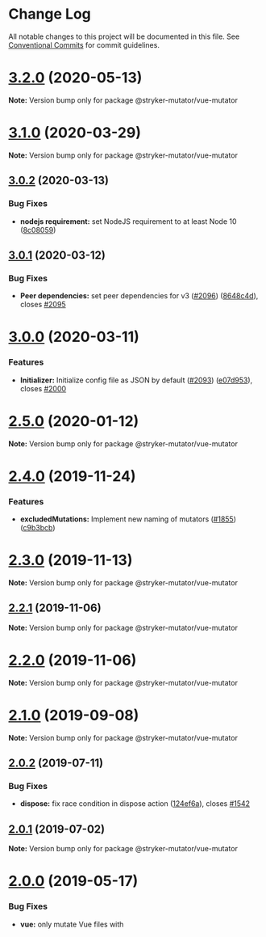 # Change Log

All notable changes to this project will be documented in this file.
See [Conventional Commits](https://conventionalcommits.org) for commit guidelines.

# [3.2.0](https://github.com/stryker-mutator/stryker/compare/v3.1.0...v3.2.0) (2020-05-13)

**Note:** Version bump only for package @stryker-mutator/vue-mutator






# [3.1.0](https://github.com/stryker-mutator/stryker/compare/v3.0.2...v3.1.0) (2020-03-29)

**Note:** Version bump only for package @stryker-mutator/vue-mutator





## [3.0.2](https://github.com/stryker-mutator/stryker/compare/v3.0.1...v3.0.2) (2020-03-13)


### Bug Fixes

* **nodejs requirement:** set NodeJS requirement to at least Node 10 ([8c08059](https://github.com/stryker-mutator/stryker/commit/8c080594a87d638ea4349ee69e05ed6c7eba6463))





## [3.0.1](https://github.com/stryker-mutator/stryker/compare/v3.0.0...v3.0.1) (2020-03-12)


### Bug Fixes

* **Peer dependencies:** set peer dependencies for v3 ([#2096](https://github.com/stryker-mutator/stryker/issues/2096)) ([8648c4d](https://github.com/stryker-mutator/stryker/commit/8648c4d9c70ce032841371c6041ebb76bf099948)), closes [#2095](https://github.com/stryker-mutator/stryker/issues/2095)





# [3.0.0](https://github.com/stryker-mutator/stryker/compare/v2.5.0...v3.0.0) (2020-03-11)


### Features

* **Initializer:** Initialize config file as JSON by default ([#2093](https://github.com/stryker-mutator/stryker/issues/2093)) ([e07d953](https://github.com/stryker-mutator/stryker/commit/e07d9535084881180d5abf7b58bece1b65f2455f)), closes [#2000](https://github.com/stryker-mutator/stryker/issues/2000)






# [2.5.0](https://github.com/stryker-mutator/stryker/compare/v2.4.0...v2.5.0) (2020-01-12)

**Note:** Version bump only for package @stryker-mutator/vue-mutator





# [2.4.0](https://github.com/stryker-mutator/stryker/compare/v2.3.0...v2.4.0) (2019-11-24)


### Features

* **excludedMutations:** Implement new naming of mutators ([#1855](https://github.com/stryker-mutator/stryker/issues/1855)) ([c9b3bcb](https://github.com/stryker-mutator/stryker/commit/c9b3bcb))





# [2.3.0](https://github.com/stryker-mutator/stryker/compare/v2.2.1...v2.3.0) (2019-11-13)

**Note:** Version bump only for package @stryker-mutator/vue-mutator





## [2.2.1](https://github.com/stryker-mutator/stryker/compare/v2.2.0...v2.2.1) (2019-11-06)

**Note:** Version bump only for package @stryker-mutator/vue-mutator





# [2.2.0](https://github.com/stryker-mutator/stryker/compare/v2.1.0...v2.2.0) (2019-11-06)

**Note:** Version bump only for package @stryker-mutator/vue-mutator





# [2.1.0](https://github.com/stryker-mutator/stryker/compare/v2.0.2...v2.1.0) (2019-09-08)

**Note:** Version bump only for package @stryker-mutator/vue-mutator





## [2.0.2](https://github.com/stryker-mutator/stryker/compare/v2.0.1...v2.0.2) (2019-07-11)


### Bug Fixes

* **dispose:** fix race condition in dispose action ([124ef6a](https://github.com/stryker-mutator/stryker/commit/124ef6a)), closes [#1542](https://github.com/stryker-mutator/stryker/issues/1542)





## [2.0.1](https://github.com/stryker-mutator/stryker/compare/v2.0.0...v2.0.1) (2019-07-02)

**Note:** Version bump only for package @stryker-mutator/vue-mutator





# [2.0.0](https://github.com/stryker-mutator/stryker/compare/v1.3.1...v2.0.0) (2019-05-17)


### Bug Fixes

* **vue:** only mutate Vue files with <script> blocks ([#1540](https://github.com/stryker-mutator/stryker/issues/1540)) ([ee4d27c](https://github.com/stryker-mutator/stryker/commit/ee4d27c))


### Features

* **node 6:** drop support for node 6 ([#1517](https://github.com/stryker-mutator/stryker/issues/1517)) ([801d7cd](https://github.com/stryker-mutator/stryker/commit/801d7cd))


### BREAKING CHANGES

* **node 6:** support for Node 6 has been dropped. Node 8 or higher is now required.





## [1.3.1](https://github.com/stryker-mutator/stryker/compare/v1.3.0...v1.3.1) (2019-04-26)

**Note:** Version bump only for package @stryker-mutator/vue-mutator





# [1.3.0](https://github.com/stryker-mutator/stryker/compare/v1.2.0...v1.3.0) (2019-04-24)

**Note:** Version bump only for package @stryker-mutator/vue-mutator





# [1.2.0](https://github.com/stryker-mutator/stryker/compare/v1.1.1...v1.2.0) (2019-04-02)

**Note:** Version bump only for package @stryker-mutator/vue-mutator





## [1.1.1](https://github.com/stryker-mutator/stryker/compare/v1.1.0...v1.1.1) (2019-03-21)

**Note:** Version bump only for package @stryker-mutator/vue-mutator





# [1.1.0](https://github.com/stryker-mutator/stryker/compare/v1.0.3...v1.1.0) (2019-03-04)

**Note:** Version bump only for package @stryker-mutator/vue-mutator





## [1.0.3](https://github.com/stryker-mutator/stryker/compare/v1.0.2...v1.0.3) (2019-02-26)

**Note:** Version bump only for package @stryker-mutator/vue-mutator





## [1.0.2](https://github.com/stryker-mutator/stryker/compare/v1.0.1...v1.0.2) (2019-02-13)


### Bug Fixes

* **stryker init:** update metadata for `stryker init` command ([#1403](https://github.com/stryker-mutator/stryker/issues/1403)) ([38f269b](https://github.com/stryker-mutator/stryker/commit/38f269b)), closes [#1402](https://github.com/stryker-mutator/stryker/issues/1402)





## [1.0.1](https://github.com/stryker-mutator/stryker/compare/v1.0.0...v1.0.1) (2019-02-13)

**Note:** Version bump only for package @stryker-mutator/vue-mutator





## [1.0.0](https://github.com/stryker-mutator/stryker/compare/stryker-vue-mutator@0.4.1...@stryker-mutator/vue-mutator@1.0.0) (2019-02-13)


### Features

* **ES5 support:** remove ES5 mutator ([#1370](https://github.com/stryker-mutator/stryker/issues/1370)) ([cb585b4](https://github.com/stryker-mutator/stryker/commit/cb585b4))
* **rename:** rename `stryker-xxx-xxx` -> `[@stryker-mutator](https://github.com/stryker-mutator)/xxx-xxx` ([1bbd6ff](https://github.com/stryker-mutator/stryker/commit/1bbd6ff))


### BREAKING CHANGES

* **rename:** The core package and plugins have been renamed: stryker-vue-mutator -> @stryker-mutator/vue-mutator
* **ES5 support:** Remove the ES5 mutator. The 'javascript' mutator is now the default mutator. Users without a mutator plugin should install `@stryker-mutator/javascript-mutator`.





## [0.4.1](https://github.com/stryker-mutator/stryker/compare/stryker-vue-mutator@0.4.0...stryker-vue-mutator@0.4.1) (2019-02-12)

**Note:** Version bump only for package stryker-vue-mutator





# [0.4.0](https://github.com/stryker-mutator/stryker/compare/stryker-vue-mutator@0.3.0...stryker-vue-mutator@0.4.0) (2019-02-08)


### Features

* **mutators:** Remove side effects from mutator plugins ([#1352](https://github.com/stryker-mutator/stryker/issues/1352)) ([edaf401](https://github.com/stryker-mutator/stryker/commit/edaf401))





<a name="0.3.0"></a>
# [0.3.0](https://github.com/stryker-mutator/stryker/compare/stryker-vue-mutator@0.2.14...stryker-vue-mutator@0.3.0) (2018-12-23)


### Features

* **stryker-api:** Support stryker-api 0.23 ([#1293](https://github.com/stryker-mutator/stryker/issues/1293)) ([10720ad](https://github.com/stryker-mutator/stryker/commit/10720ad))




<a name="0.2.14"></a>
## [0.2.14](https://github.com/stryker-mutator/stryker/compare/stryker-vue-mutator@0.2.13...stryker-vue-mutator@0.2.14) (2018-12-12)




**Note:** Version bump only for package stryker-vue-mutator

<a name="0.2.13"></a>
## [0.2.13](https://github.com/stryker-mutator/stryker/compare/stryker-vue-mutator@0.2.12...stryker-vue-mutator@0.2.13) (2018-11-29)


### Bug Fixes

* **stryker-api:** Update stryker-api peer dependency version ([677fc28](https://github.com/stryker-mutator/stryker/commit/677fc28))




<a name="0.2.12"></a>
## [0.2.12](https://github.com/stryker-mutator/stryker/compare/stryker-vue-mutator@0.2.11...stryker-vue-mutator@0.2.12) (2018-11-29)




**Note:** Version bump only for package stryker-vue-mutator

<a name="0.2.11"></a>
## [0.2.11](https://github.com/stryker-mutator/stryker/compare/stryker-vue-mutator@0.2.10...stryker-vue-mutator@0.2.11) (2018-11-21)




**Note:** Version bump only for package stryker-vue-mutator

<a name="0.2.10"></a>
## [0.2.10](https://github.com/stryker-mutator/stryker/compare/stryker-vue-mutator@0.2.9...stryker-vue-mutator@0.2.10) (2018-11-13)




**Note:** Version bump only for package stryker-vue-mutator

<a name="0.2.9"></a>
## [0.2.9](https://github.com/stryker-mutator/stryker/compare/stryker-vue-mutator@0.2.8...stryker-vue-mutator@0.2.9) (2018-11-07)




**Note:** Version bump only for package stryker-vue-mutator

<a name="0.2.8"></a>
## [0.2.8](https://github.com/stryker-mutator/stryker/compare/stryker-vue-mutator@0.2.6...stryker-vue-mutator@0.2.8) (2018-10-15)


### Bug Fixes

* **version:** Version bump for failed release ([8cf9e87](https://github.com/stryker-mutator/stryker/commit/8cf9e87))




<a name="0.2.6"></a>
## [0.2.6](https://github.com/stryker-mutator/stryker/compare/stryker-vue-mutator@0.2.5...stryker-vue-mutator@0.2.6) (2018-10-06)




**Note:** Version bump only for package stryker-vue-mutator

<a name="0.2.5"></a>
## [0.2.5](https://github.com/stryker-mutator/stryker/compare/stryker-vue-mutator@0.2.4...stryker-vue-mutator@0.2.5) (2018-10-03)




**Note:** Version bump only for package stryker-vue-mutator

<a name="0.2.4"></a>
## [0.2.4](https://github.com/stryker-mutator/stryker/compare/stryker-vue-mutator@0.2.3...stryker-vue-mutator@0.2.4) (2018-09-30)




**Note:** Version bump only for package stryker-vue-mutator

<a name="0.2.3"></a>
## [0.2.3](https://github.com/stryker-mutator/stryker/compare/stryker-vue-mutator@0.2.2...stryker-vue-mutator@0.2.3) (2018-09-14)




**Note:** Version bump only for package stryker-vue-mutator

<a name="0.2.2"></a>
## [0.2.2](https://github.com/stryker-mutator/stryker/compare/stryker-vue-mutator@0.2.1...stryker-vue-mutator@0.2.2) (2018-08-28)




**Note:** Version bump only for package stryker-vue-mutator

<a name="0.2.1"></a>
## [0.2.1](https://github.com/stryker-mutator/stryker/compare/stryker-vue-mutator@0.2.0...stryker-vue-mutator@0.2.1) (2018-08-21)




**Note:** Version bump only for package stryker-vue-mutator

<a name="0.2.0"></a>
# [0.2.0](https://github.com/stryker-mutator/stryker/compare/stryker-vue-mutator@0.1.2...stryker-vue-mutator@0.2.0) (2018-08-19)


### Features

* **stryker config:** rename config setting `reporter` to `reporters` ([#1088](https://github.com/stryker-mutator/stryker/issues/1088)) ([584218a](https://github.com/stryker-mutator/stryker/commit/584218a)), closes [#793](https://github.com/stryker-mutator/stryker/issues/793)




<a name="0.1.2"></a>
## [0.1.2](https://github.com/stryker-mutator/stryker/compare/stryker-vue-mutator@0.1.1...stryker-vue-mutator@0.1.2) (2018-08-17)


### Bug Fixes

* **dependencies:** support stryker-api 0.19.0 ([#1087](https://github.com/stryker-mutator/stryker/issues/1087)) ([44ce923](https://github.com/stryker-mutator/stryker/commit/44ce923))




<a name="0.1.1"></a>
## [0.1.1](https://github.com/stryker-mutator/stryker/compare/stryker-vue-mutator@0.1.0...stryker-vue-mutator@0.1.1) (2018-08-17)




**Note:** Version bump only for package stryker-vue-mutator

<a name="0.1.0"></a>
# 0.1.0 (2018-08-16)


### Features

* **Vue:** add Vue mutator ([#723](https://github.com/stryker-mutator/stryker/issues/723)) ([bc28fb6](https://github.com/stryker-mutator/stryker/commit/bc28fb6)), closes [#579](https://github.com/stryker-mutator/stryker/issues/579)
